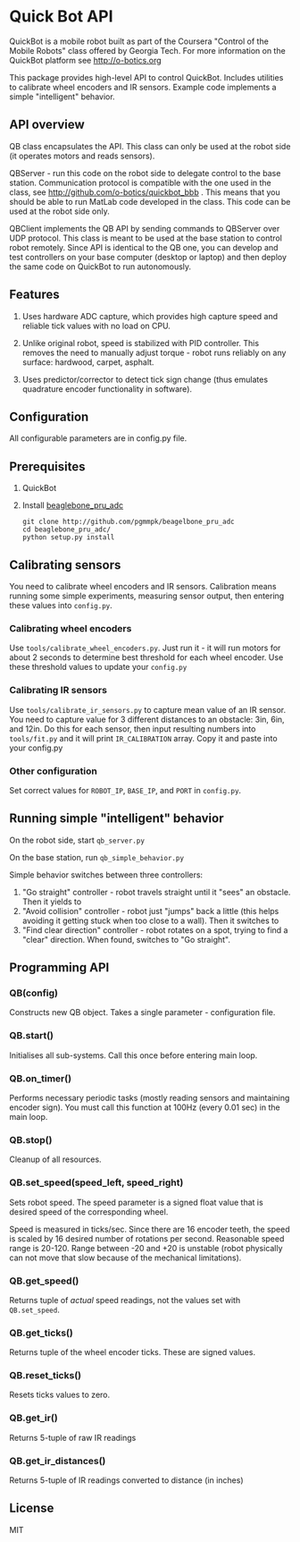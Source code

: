 # Quick Bot API

QuickBot is a mobile robot built as part of the Coursera "Control of the Mobile Robots" class offered by
Georgia Tech. For more information on the QuickBot platform see http://o-botics.org

This package provides high-level API to control QuickBot. Includes utilities to calibrate wheel encoders
and IR sensors. Example code implements a simple "intelligent" behavior.


## API overview

QB class encapsulates the API. This class can only be used at the robot side (it operates motors and reads
sensors).

QBServer - run this code on the robot side to delegate control to the base station. Communication protocol is
compatible with the one used in the class, see http://github.com/o-botics/quickbot_bbb . This means that you should be
able to run MatLab code developed in the class. This code can be used at the robot side only.

QBClient implements the QB API by sending commands to QBServer over UDP protocol. This class is meant to
be used at the base station to control robot remotely. Since API is identical to the QB one, you can develop
and test controllers on your base computer (desktop or laptop) and then deploy the same code on QuickBot to
run autonomously.


## Features

1. Uses hardware ADC capture, which provides high capture speed and reliable tick values with no load on CPU.

2. Unlike original robot, speed is stabilized with PID controller. This removes the need to manually adjust
torque - robot runs reliably on any surface: hardwood, carpet, asphalt.

3. Uses predictor/corrector to detect tick sign change (thus emulates quadrature encoder functionality in software).

## Configuration

All configurable parameters are in config.py file.

## Prerequisites

1. QuickBot

2. Install [beaglebone_pru_adc](http://github.com/pgmmpk/beagelbone_pru_adc)
    ```
    git clone http://github.com/pgmmpk/beagelbone_pru_adc
    cd beaglebone_pru_adc/
    python setup.py install
    ```

## Calibrating sensors

You need to calibrate wheel encoders and IR sensors. Calibration means running some simple experiments,
measuring sensor output, then entering these values into `config.py`.

### Calibrating wheel encoders

Use `tools/calibrate_wheel_encoders.py`. Just run it - it will run motors for about 2 seconds to determine
best threshold for each wheel encoder. Use these threshold values to update your `config.py`

### Calibrating IR sensors

Use `tools/calibrate_ir_sensors.py` to capture mean value of an IR sensor. You need to capture
value for 3 different distances to an obstacle: 3in, 6in, and 12in. Do this for each sensor, then
input resulting numbers into `tools/fit.py` and it will print `IR_CALIBRATION` array. Copy it and paste
into your config.py

### Other configuration

Set correct values for `ROBOT_IP`, `BASE_IP`, and `PORT` in `config.py`.

## Running simple "intelligent" behavior

On the robot side, start `qb_server.py`

On the base station, run `qb_simple_behavior.py`

Simple behavior switches between three controllers:

1. "Go straight" controller - robot travels straight until it "sees" an obstacle. Then it yields to
2. "Avoid collision" controller - robot just "jumps" back a little (this helps avoiding it getting stuck
   when too close to a wall). Then it switches to
3. "Find clear direction" controller - robot rotates on a spot, trying to find a "clear" direction. When
   found, switches to "Go straight".

## Programming API

### QB(config)
Constructs new QB object. Takes a single parameter - configuration file.

### QB.start()
Initialises all sub-systems. Call this once before entering main loop.

### QB.on_timer()
Performs necessary periodic tasks (mostly reading sensors and maintaining encoder sign). You must call
this function at 100Hz (every 0.01 sec) in the main loop.

### QB.stop()
Cleanup of all resources.

### QB.set_speed(speed_left, speed_right)
Sets robot speed. The speed parameter is a signed float value that is desired speed of the corresponding wheel.

Speed is measured in ticks/sec. Since there are 16 encoder teeth, the speed is scaled by 16 desired number of rotations
per second. Reasonable speed range is 20-120. Range between -20 and +20 is unstable (robot physically can not move that
slow because of the mechanical limitations).

### QB.get_speed()
Returns tuple of _actual_ speed readings, not the values set with `QB.set_speed`.

### QB.get_ticks()
Returns tuple of the wheel encoder ticks. These are signed values.

### QB.reset_ticks()
Resets ticks values to zero.

### QB.get_ir()
Returns 5-tuple of raw IR readings

### QB.get_ir_distances()
Returns 5-tuple of IR readings converted to distance (in inches)


## License
MIT
